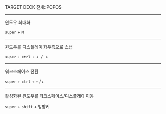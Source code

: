 TARGET DECK
전체::POPOS

---

<!--ankiQ-->

윈도우 최대화

<!--ankiA-->

`super` + `M`

<!--ankiE-->


---

<!--ankiQ-->

윈도우를 디스플레이 좌우측으로 스냅

<!--ankiA-->

`super` + `ctrl` + `<-` / `->`

<!--ankiE-->


---

<!--ankiQ-->

워크스페이스 전환

<!--ankiA-->

`super` + `ctrl` + `↑` / `↓`

<!--ankiE-->

---

<!--ankiQ-->

활성화된 윈도우를 워크스페이스/디스플레이 이동

<!--ankiA-->

`super` + `shift` + 방향키

<!--ankiE-->